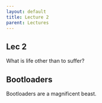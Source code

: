 ```yaml
---
layout: default
title: Lecture 2
parent: Lectures
---
```

## Lec 2
What is life other than to suffer?

## Bootloaders
Bootloaders are a magnificent beast.
